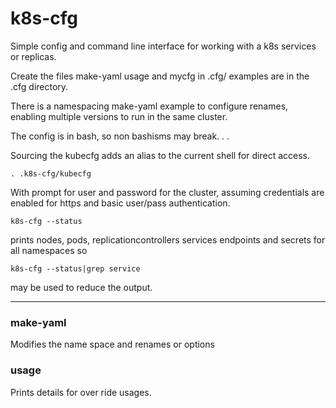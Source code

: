 # k8s-cfg

Simple config and command line interface for working with a k8s
services or replicas.

Create the files make-yaml usage and mycfg in .cfg/ examples are in
the .cfg directory. 

There is a namespacing make-yaml example to configure renames,
enabling multiple versions to run in the same cluster.

The config is in bash, so non bashisms may break. . .

Sourcing the kubecfg adds an alias to the current shell for direct
access.

    . .k8s-cfg/kubecfg

With prompt for user and password for the cluster, assuming
credentials are enabled for https and basic user/pass authentication.

    k8s-cfg --status

prints nodes, pods, replicationcontrollers services endpoints and secrets for all namespaces so

    k8s-cfg --status|grep service

may be used to reduce the output.

----

### make-yaml

Modifies the name space and renames or options

### usage

Prints details for over ride usages.




